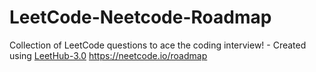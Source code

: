 # LeetCode-Neetcode-Roadmap
Collection of LeetCode questions to ace the coding interview! - Created using [LeetHub-3.0](https://github.com/raphaelheinz/LeetHub-3.0)
https://neetcode.io/roadmap
